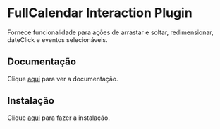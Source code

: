 # FullCalendar Interaction Plugin

Fornece funcionalidade para ações de arrastar e soltar, redimensionar, dateClick e eventos selecionáveis.

## Documentação

Clique [aqui](https://github.com/fullcalendar/fullcalendar) para ver a documentação.

## Instalação

Clique [aqui](https://www.npmjs.com/package/@fullcalendar/interaction) para fazer a instalação.
